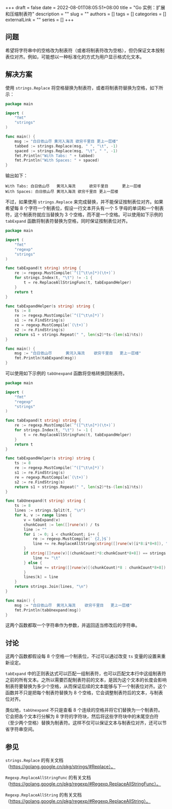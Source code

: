 +++ 
draft = false
date = 2022-08-01T08:05:51+08:00
title = "Go 实例：扩展和压缩制表符"
description = ""
slug = ""
authors = []
tags = []
categories = []
externalLink = ""
series = []
+++

## 问题

希望将字符串中的空格改为制表符（或者将制表符改为空格），但仍保证文本按制表位对齐。例如，可能想以一种标准化的方式为用户显示格式化文本。

## 解决方案

使用 `strings.Replace` 将空格替换为制表符，或者将制表符替换为空格，如下所示：

```go
package main

import (
	"fmt"
	"strings"
)

func main() {
	msg := "白日依山尽 黄河入海流	欲穷千里目 更上一层楼"
	tabbed := strings.Replace(msg, " ", "\t", -1)
	spaced := strings.Replace(msg, "\t", " ", -1)
	fmt.Println("With Tabs: " + tabbed)
	fmt.Println("With Spaces: " + spaced)
}
```

输出如下：

```
With Tabs: 白日依山尽   黄河入海流      欲穷千里目      更上一层楼
With Spaces: 白日依山尽 黄河入海流 欲穷千里目 更上一层楼
```

不过，如果使用 `strings.Replace` 来完成替换，并不能保证按制表位对齐。如果希望每 8 个字符一个制表位，假设一行文本开头有一个 5 字母的单词和一个制表符，这个制表符就应当替换为 3 个空格，而不是一个空格。可以使用如下示例的 `tabExpand` 函数将制表符替换为空格，同时保证按制表位对齐。

```go
package main

import (
	"fmt"
	"regexp"
	"strings"
)

func tabExpand(t string) string {
	re := regexp.MustCompile(`^([^\t\n]*)(\t+)`)
	for strings.Index(t, "\t") != -1 {
		t = re.ReplaceAllStringFunc(t, tabExpandHelper)
	}
	return t
}

func tabExpandHelper(s string) string {
	ts := 8
	re := regexp.MustCompile(`^([^\t\n]*)`)
	s1 := re.FindString(s)
	re = regexp.MustCompile(`(\t+)`)
	s2 := re.FindString(s)
	return s1 + strings.Repeat(" ", len(s2)*ts-(len(s1)%ts))
}

func main() {
	msg := "白日依山尽	   黄河入海流	欲穷千里目	更上一层楼"
	fmt.Println(tabExpand(msg))
}
```

可以使用如下示例的 `tabUnexpand` 函数将空格转换回制表符。

```go
package main

import (
	"fmt"
	"regexp"
	"strings"
)

func tabExpand(t string) string {
	re := regexp.MustCompile(`^([^\t\n]*)(\t+)`)
	for strings.Index(t, "\t") != -1 {
		t = re.ReplaceAllStringFunc(t, tabExpandHelper)
	}
	return t
}

func tabExpandHelper(s string) string {
	ts := 8
	re := regexp.MustCompile(`^([^\t\n]*)`)
	s1 := re.FindString(s)
	re = regexp.MustCompile(`(\t+)`)
	s2 := re.FindString(s)
	return s1 + strings.Repeat(" ", len(s2)*ts-(len(s1)%ts))
}

func tabUnexpand(t string) string {
	ts := 8
	lines := strings.Split(t, "\n")
	for k, v := range lines {
		v = tabExpand(v)
		chunkCount := len([]rune(v)) / ts
		line := ""
		for i := 0; i < chunkCount; i++ {
			re := regexp.MustCompile(` {2,}$`)
			line += re.ReplaceAllString(string([]rune(v)[i*8:i*8+8]), "\t")
		}
		if string([]rune(v)[(chunkCount)*8:chunkCount*8+8]) == strings.Repeat(" ", ts) {
			line += "\t"
		} else {
			line += string([]rune(v)[(chunkCount)*8 : chunkCount*8+8])
		}
		lines[k] = line
	}
	return strings.Join(lines, "\n")
}

func main() {
	msg := "白日依山尽  黄河入海流	欲穷千里目	更上一层楼"
	fmt.Println(tabUnexpand(msg))
}
```

这两个函数都取一个字符串作为参数，并返回适当修改后的字符串。

## 讨论

这两个函数都假设每 8 个空格一个制表位，不过可以通过改变 `ts` 变量的设置来重新设定。

`tabExpand` 中的正则表达式可以匹配一组制表符，也可以匹配文本行中这组制表符之前的所有文本。之所以需要匹配制表符前的文本，是因为这个文本的长度会影响制表符要替换为多少个空格，从而保证后续的文本能够与下一个制表位对齐。这个函数并不只是把每个制表符替换为 8 个空格，它会调整制表符后的文本，与制表位对齐。

类似地，`tabUnexpand` 不只是查看 8 个连续的空格并将它们替换为一个制表符。它会把各个文本行分解为 8 字符的字符块，然后将这些字符块中的末尾空白符（至少两个空格）替换为制表符。这样不仅可以保证文本与制表位对齐，还可以节省字符串空间。

## 参见

`strings.Replace` 的有关文档（https://golang.google.cn/pkg/strings/#Replace）。

`Regexp.ReplaceAllStringFunc` 的有关文档（https://golang.google.cn/pkg/regexp/#Regexp.ReplaceAllStringFunc）。

`Regexp.ReplaceAllString` 的有关文档（https://golang.google.cn/pkg/regexp/#Regexp.ReplaceAllString）。